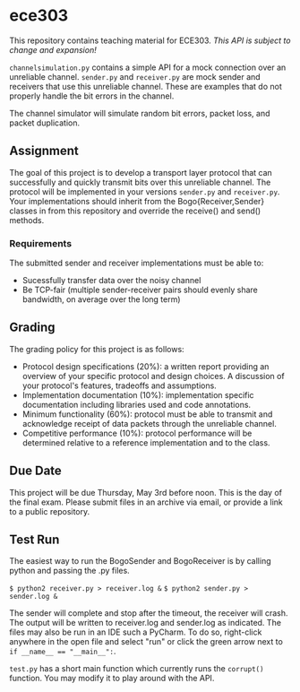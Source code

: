# ece303
This repository contains teaching material for ECE303.
_This API is subject to change and expansion!_

`channelsimulation.py` contains a simple API for a mock connection over an unreliable channel. `sender.py` and `receiver.py` are mock sender and receivers that use this unreliable channel. These are examples that do not properly handle the bit errors in the channel.

The channel simulator will simulate random bit errors, packet loss, and packet duplication.

## Assignment
The goal of this project is to develop a transport layer protocol that can successfully and quickly transmit bits over this unreliable channel. The protocol will be implemented in your versions `sender.py` and `receiver.py`. Your implementations should inherit from the Bogo{Receiver,Sender} classes in from this repository and override the receive() and send() methods.

### Requirements
The submitted sender and receiver implementations must be able to:
* Sucessfully transfer data over the noisy channel
* Be TCP-fair (multiple sender-receiver pairs should evenly share bandwidth, on average over the long term)

## Grading
The grading policy for this project is as follows:
* Protocol design specifications (20%): a written report providing an overview of your specific protocol and design choices. A discussion of your protocol's features, tradeoffs and assumptions.
* Implementation documentation (10%): implementation specific documentation including libraries used and code annotations.
* Minimum functionality (60%): protocol must be able to transmit and acknowledge receipt of data packets through the unreliable channel.
* Competitive performance (10%): protocol performance will be determined relative to a reference implementation and to the class.

## Due Date
This project will be due Thursday, May 3rd before noon. This is the day of the final exam.
Please submit files in an archive via email, or provide a link to a public repository.

## Test Run
The easiest way to run the BogoSender and BogoReceiver is by calling python and passing the .py files.

`$ python2 receiver.py > receiver.log &`
`$ python2 sender.py > sender.log &`

The sender will complete and stop after the timeout, the receiver will crash. The output will be written to receiver.log and sender.log as indicated.
The files may also be run in an IDE such a PyCharm. To do so, right-click anywhere in the open file and select "run" or click the green arrow next to `if __name__ == "__main__":`.

`test.py` has a short main function which currently runs the `corrupt()` function. You may modify it to play around with the API.
